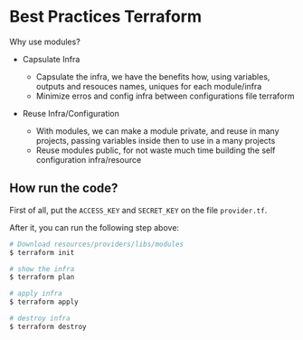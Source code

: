 # Best Practices Terraform

Why use modules?

- Capsulate Infra
    - Capsulate the infra, we have the benefits how, using variables, outputs and resouces names, uniques for each module/infra
    - Minimize erros and config infra between configurations file terraform

- Reuse Infra/Configuration
    - With modules, we can make a module private, and reuse in many projects, passing variables inside then to use in a many projects
    - Reuse modules public, for not waste much time building the self configuration infra/resource

## How run the code?

First of all, put the `ACCESS_KEY` and `SECRET_KEY` on the file `provider.tf`.

After it, you can run the following step above:

```bash
# Download resources/providers/libs/modules
$ terraform init

# show the infra
$ terraform plan

# apply infra
$ terraform apply

# destroy infra
$ terraform destroy
```
